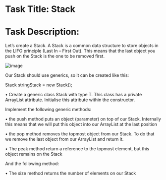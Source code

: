 # Task Title: Stack

# Task Description: 
Let’s create a Stack. A Stack is a common data structure to store objects in the LIFO
principle (Last In – First Out). This means that the last object you push on the Stack is
the one to be removed first.

![image](https://user-images.githubusercontent.com/47972946/159762404-69fd41e5-573b-4c47-add8-f127b14e8f0d.png)


Our Stack should use generics, so it can be created like this:

Stack<String> stringStack = new Stack<String>();

• Create a generic class Stack with type T. This class has a private ArrayList<T>
attribute. Initialise this attribute within the constructor.

Implement the following generic methods:

• the push method puts an object (parameter) on top of our Stack. Internally this
means that we will put this object into our ArrayList at the last position

• the pop method removes the topmost object from our Stack. To do that we
remove the last object from our ArrayList and return it.

• The peak method return a reference to the topmost element, but this object
remains on the Stack

And the following method:

• The size method returns the number of elements on our Stack
